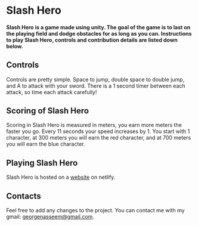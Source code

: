# Slash Hero

#### Slash Hero is a game made using unity. The goal of the game is to last on the playing field and dodge obstacles for as long as you can. Instructions to play Slash Hero, controls and contribution details are listed down below.

## Controls
Controls are pretty simple. Space to jump, double space to double jump, and A to attack with your sword. There is a 1 second timer between each attack, so time each attack carefully!

## Scoring of Slash Hero
Scoring in Slash Hero is measured in meters, you earn more meters the faster you go. Every 11 seconds your speed increases by 1. You start with 1 character, at 300 meters you will earn the red character, and at 700 meters you will earn the blue character.

## Playing Slash Hero
Slash Hero is hosted on a [website](https://slash-hero.netlify.app) on netlify.

## Contacts
Feel free to add any changes to the project.
You can contact me with my gmail: georgenasseem@gmail.com.
